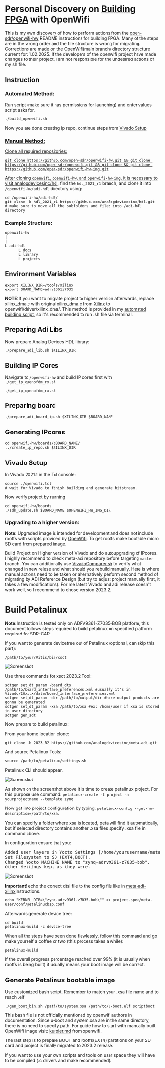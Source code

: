 <h1>Personal Discovery on <a href="https://github.com/open-sdr/openwifi-hw/?tab=readme-ov-file#build-fpga">Building FPGA</a> with OpenWifi</h1>

<p>This is my own discovery of how to perform actions from the <a href="https://github.com/open-sdr/openwifi-hw">open-sdr/openwifi-hw</a> README instructions for building FPGA. Many of the steps are in the wrong order and the file structure is wrong for migrating. Corrections are made on the OpenWifi(main branch) directory structure current for: 1.02.2025. If the developers of the openwifi project have made changes to their project, I am not responsible for the undesired actions of my sh file.</p>
<h2>Instruction</h2>
<h3>Automated Method:</h3>
<p>Run script (make sure it has permissions for launching) and enter values script asks for.</p>
<p><code>./build_openwifi.sh</code></p>
<p>Now you are done creating ip repo, continue steps from <a href="https://github.com/csshark/sdr-cap/blob/main/CORRECT%20readme%20from%20openwifi.md#vivado-setup">Vivado Setup</p>
<h3>Manual Method:</h3>
<p>Clone all required repositories:</p>
<pre><code>git clone https://github.com/open-sdr/openwifi-hw.git && git clone https://github.com/open-sdr/openwifi.git && git clone && git clone https://github.com/open-sdr/openwifi-hw-img.git</code></pre>

<p>After cloning <code>openwifi</code>, <code>openwifi-hw</code>, and <code>openwifi-hw-img</code>, it is necessary to visit <a href="https://github.com/analogdevicesinc/hdl/tree/f61d9707eb0a62533efd6facab59ab2444da94c9">analogdevicesinc/hdl</a>, find the <code>hdl_2021_r1</code> branch, and clone it into <code>/openwifi-hw/adi-hdl</code> directory using:</p>

<pre><code>cd /openwifi-hw/adi-hdl/
git clone -b hdl_2021_r1 https://github.com/analogdevicesinc/hdl.git
# make sure to move all the subfolders and files into /adi-hdl directory  
</pre></code>

<h3>Example Structure:</h3>
<pre><code>openwifi-hw</code>
<code>|</code>
<code>|</code>
<code>L adi-hdl</code>
<code>      L docs</code>
<code>      L library</code>
<code>      L projects</code></pre>
  
<h2>Environment Variables</h2>

<pre><code>export XILINX_DIR=/tools/Xilinx
export BOARD_NAME=adrv9361z7035
</code></pre>

<b>NOTE:</b>If you want to migrate project to higher version afterwards, replace xilinx_dma.c with original xilinx_dma.c from <a href="https://github.com/Xilinx/linux-xlnx/tree/xlnx_rebase_v6.1_LTS/drivers/dma/xilinx">Xilinx</a> to openwifi/driver/xilinx_dma/. This method is provided in my <a href="https://github.com/csshark/sdr-cap/blob/main/build_openwifi.sh">automated building script</a>, so it's recommended to run .sh file via terminal.

<h2>Preparing Adi Libs</h2>

<p>Now prepare Analog Devices HDL library:</p>
<code>./prepare_adi_lib.sh $XILINX_DIR</code>

<h2>Building IP Cores</h2>

<p>Navigate to <code>/openwifi-hw</code> and build IP cores first with <code>./get_ip_openofdm_rx.sh</code>

<pre><code>./get_ip_openofdm_rx.sh</code></pre>
<h2>Preparing board</h2>

<pre><code>./prepare_adi_board_ip.sh $XILINX_DIR $BOARD_NAME</code></pre>

<h2>Generating IPcores</h2>

<pre><code>cd openwifi-hw/boards/$BOARD_NAME/
../create_ip_repo.sh $XILINX_DIR
</code></pre>

<h2>Vivado Setup</h2>

<p>In Vivado 2021.1 in the Tcl console:</p>

<pre><code>source ./openwifi.tcl
# wait for Vivado to finish building and generate bitstream.
</code></pre>

<p>Now verify project by running</p>
<pre><code>cd openwifi-hw/boards
./sdk_update.sh $BOARD_NAME $OPENWIFI_HW_IMG_DIR
</code></pre>

<h3>Upgrading to a higher version:</h3>
<b>Note</b>: Upgraded image is intended for development and does not include rootfs with scripts provided by <a href="https://github.com/open-sdr/openwifi-hw">OpenWifi</a>. To get rootfs make bootable micro SD card from prepared <a href="https://drive.google.com/file/d/1vfkIr7T_DLN2Nw3YSG49BC3wCzOfxqd2/view"/>image</a>.
<p></p>
<p>Build Project on Higher version of Vivado and do autoupgrading of IPcores. I highly recommend to check meta-adi repository before targeting <code>master</code> branch. You can additionally use <a href="https://github.com/csshark/sdr-cap/blob/main/VivadoComparer.sh">VivadoComparer.sh</a> to verify what changed in new relese and what should you rebuild manually. Here is where manual actions need to be taken or alternatively perform second method of migrating by ADI Reference Design (but try to adjust project manually first, it takes a few modifications). For me latest Vivado and adi release doesn't work well, so I recommend to chose version 2023.2.</p>

<h1>Build Petalinux</h1>
<p><b>Note:</b>Instruction is tested only on ADRV9361-Z7035-BOB platform, this document follows steps required to build petalinux on specified platform required for SDR-CAP.</p>
<p>If you want to generate devicetree out of Petalinux (optional, can skip this part):</p>
<pre><code>/path/to/your/Vitis/bin/xsct</code></pre>

![Screenshot](Screenshots/gen_dts.png)

<p>Use three commands for xsct 2023.2 Tool:</p>
<pre><code>sdtgen set_dt_param -board_dts /path/to/board_interface_preferences.xml #usually it's in Vivado/20xx.x/data/board_interface_preferences.xml
sdtgen set_dt_param -dir /path/to/output/dir #here output products are gonna be generated
sdtgen set_dt_param -xsa /path/to/xsa #ex: /home/user if xsa is stored in user directory
sdtgen gen_sdt
</code></pre>

<p>Now prepare to build petalinux:</p>
<p>From your home location clone:</p>
<pre><code>git clone -b 2023_R2 https://github.com/analogdevicesinc/meta-adi.git</code></pre>
<p>And source Petalinux Tools:</p>
<pre><code>source /path/to/petalinux/settings.sh</code></pre>

<p>Petalinux CLI should appear.</p>

![Screenshot](Screenshots/peta1.png)

<p>As shown on the screenshot above it is time to create petalinux project. For this purpose use command: <code>petalinux-create -t project -n yourprojectname --template zynq
</code></p>
<p>Now get into project configuration by typing: <code>petalinux-config --get-hw-description=/path/to/xsa</code>.</p>You can specify a folder where xsa is located, peta will find it automatically, but if selected directory contains another .xsa files specify .xsa file in command above.

<p>In configuration  ensure that you:</p>
<pre>
Added user layers in Yocto Settings [/home/yourusername/meta-adi/meta-adi-xilinx].
Set Filesystem to SD (EXT4,BOOT).
Changed Yocto MACHINE NAME to "zynq-adrv9361-z7035-bob".
Other Settings kept as they were.
</pre>

![Screenshot](Screenshots/peta_cfg_done.png)

<p><b>Important! </b>echo the correct dtsi file to the config file like in <a href="https://github.com/analogdevicesinc/meta-adi/blob/main/meta-adi-xilinx/README.md"> meta-adi-xilinx</a>instructions.</p>
<pre><code>echo "KERNEL_DTB=\"zynq-adrv9361-z7035-bob\"" >> project-spec/meta-user/conf/petalinuxbsp.conf</code></pre>
<p>Afterwards generate device tree:</p>
<pre><code>cd build
petalinux-build -c device-tree
</code></pre>

<p>When all the steps have been done flawlessly, follow this command and go make yourself a coffee or two (this process takes a while):</p>
<pre><code>petalinux-build
</code></pre>

<p>If the overall progress percentage reached over 99% (it is usually when rootfs is being built) it usually means your boot image will be correct.</p>
<h2>Generate Petalinux bootable image</h2>
<p>Use customized bash script. Remember to match your .xsa file name and to reach .elf</p>
<p><code>./gen_boot_bin.sh /path/to/system.xsa /path/to/u-boot.elf scriptboot</code></p>
<p>This bash file is not officially mentioned by openwifi authors in documentation. Since u-boot and system.xsa are in the same directory, there is no need to specify path. For guide how to start with manually built OpenWifi image visit: <a href="https://github.com/open-sdr/openwifi/blob/master/doc/img_build_instruction/kuiper.md">kurpier.md</a> from openwifi.</p>
<p>The last step is to prepare BOOT and rootfs(EXT4) partitions on your SD card  and project is finally migrated to 2023.2 release.</p>
<p>If you want to use your own scripts and tools on user space they will have to be compiled (.c drivers and make recommended).</p>
